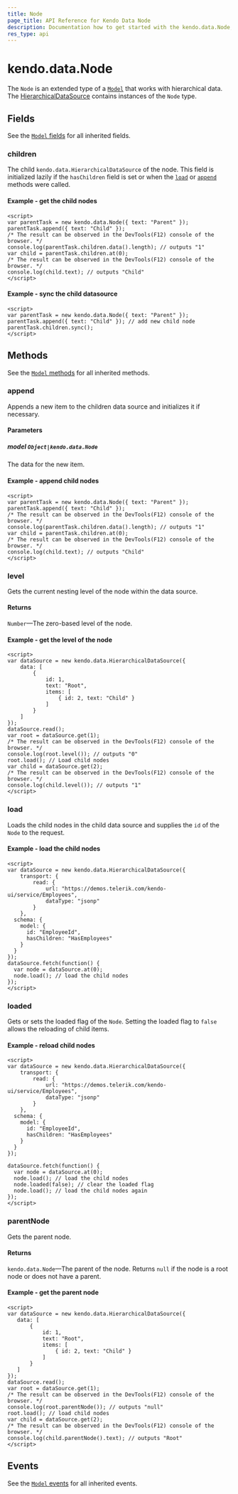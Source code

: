 ```yaml
---
title: Node
page_title: API Reference for Kendo Data Node
description: Documentation how to get started with the kendo.data.Node, the extended type of kendo.data.Model. Find examples and guidelines for methods, fields and events of kendo.data.Node.
res_type: api
---
```


# kendo.data.Node

The `Node` is an extended type of a [`Model`](/api/framework/model) that works with hierarchical data. The [HierarchicalDataSource](/api/framework/hierarchicaldatasource) contains instances of the `Node` type.

## Fields

See the [`Model` fields](/api/framework/model#fields) for all inherited fields.

### children

The child `kendo.data.HierarchicalDataSource` of the node. This field is initialized lazily if the `hasChildren` field is set or when the [`load`](/api/javascript/data/node/methods/load) or [`append`](/api/javascript/data/node/methods/append) methods were called.

#### Example - get the child nodes

    <script>
    var parentTask = new kendo.data.Node({ text: "Parent" });
    parentTask.append({ text: "Child" });
	/* The result can be observed in the DevTools(F12) console of the browser. */
    console.log(parentTask.children.data().length); // outputs "1"
    var child = parentTask.children.at(0);
	/* The result can be observed in the DevTools(F12) console of the browser. */
    console.log(child.text); // outputs "Child"
    </script>

#### Example - sync the child datasource

    <script>
    var parentTask = new kendo.data.Node({ text: "Parent" });
    parentTask.append({ text: "Child" }); // add new child node
    parentTask.children.sync();
    </script>

## Methods

See the [`Model` methods](/api/framework/model#methods) for all inherited methods.

### append

Appends a new item to the children data source and initializes it if necessary.

#### Parameters

##### model `Object|kendo.data.Node`

The data for the new item.

#### Example - append child nodes

    <script>
    var parentTask = new kendo.data.Node({ text: "Parent" });
    parentTask.append({ text: "Child" });
	/* The result can be observed in the DevTools(F12) console of the browser. */
    console.log(parentTask.children.data().length); // outputs "1"
    var child = parentTask.children.at(0);
	/* The result can be observed in the DevTools(F12) console of the browser. */
    console.log(child.text); // outputs "Child"
    </script>

### level

Gets the current nesting level of the node within the data source.

#### Returns

`Number`&mdash;The zero-based level of the node.

#### Example - get the level of the node

    <script>
    var dataSource = new kendo.data.HierarchicalDataSource({
        data: [
            {
                id: 1,
                text: "Root",
                items: [
                    { id: 2, text: "Child" }
                ]
            }
        ]
    });
    dataSource.read();
    var root = dataSource.get(1);
	/* The result can be observed in the DevTools(F12) console of the browser. */
    console.log(root.level()); // outputs "0"
    root.load(); // Load child nodes
    var child = dataSource.get(2);
	/* The result can be observed in the DevTools(F12) console of the browser. */
    console.log(child.level()); // outputs "1"
    </script>

### load

Loads the child nodes in the child data source and supplies the `id` of the `Node` to the request.

#### Example - load the child nodes

    <script>
    var dataSource = new kendo.data.HierarchicalDataSource({
        transport: {
            read: {
                url: "https://demos.telerik.com/kendo-ui/service/Employees",
                dataType: "jsonp"
            }
        },
      schema: {
        model: {
          id: "EmployeeId",
          hasChildren: "HasEmployees"
        }
      }
    });
    dataSource.fetch(function() {
      var node = dataSource.at(0);
      node.load(); // load the child nodes
    });
    </script>

### loaded

Gets or sets the loaded flag of the `Node`. Setting the loaded flag to `false` allows the reloading of child items.

#### Example - reload child nodes

    <script>
    var dataSource = new kendo.data.HierarchicalDataSource({
        transport: {
            read: {
                url: "https://demos.telerik.com/kendo-ui/service/Employees",
                dataType: "jsonp"
            }
        },
      schema: {
        model: {
          id: "EmployeeId",
          hasChildren: "HasEmployees"
        }
      }
    });

    dataSource.fetch(function() {
      var node = dataSource.at(0);
      node.load(); // load the child nodes
      node.loaded(false); // clear the loaded flag
      node.load(); // load the child nodes again
    });
    </script>

### parentNode

Gets the parent node.

#### Returns

`kendo.data.Node`&mdash;The parent of the node. Returns `null` if the node is a root node or does not have a parent.

#### Example - get the parent node

    <script>
    var dataSource = new kendo.data.HierarchicalDataSource({
       data: [
           {
               id: 1,
               text: "Root",
               items: [
                   { id: 2, text: "Child" }
               ]
           }
       ]
    });
    dataSource.read();
    var root = dataSource.get(1);
	/* The result can be observed in the DevTools(F12) console of the browser. */
    console.log(root.parentNode()); // outputs "null"
    root.load(); // load child nodes
    var child = dataSource.get(2);
	/* The result can be observed in the DevTools(F12) console of the browser. */
    console.log(child.parentNode().text); // outputs "Root"
    </script>

## Events

See the [`Model` events](/api/framework/model#events) for all inherited events.
